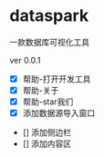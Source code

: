 # dataspark
一款数据库可视化工具

ver 0.0.1
- [x] 帮助-打开开发工具
- [x] 帮助-关于
- [x] 帮助-star我们
- [x] 添加数据源导入窗口
- [] 添加侧边栏
- [] 添加内容区